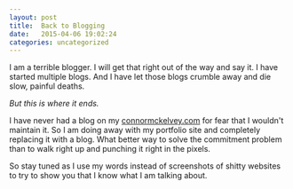```yaml
---
layout: post
title:  Back to Blogging
date:   2015-04-06 19:02:24
categories: uncategorized
---
```


I am a terrible blogger. I will get that right out of the way and say it. I have started multiple blogs. And I have let those blogs crumble away and die slow, painful deaths. 

_But this is where it ends._

I have never had a blog on my [connormckelvey.com](http://www.connormckelvey.com) for fear that I wouldn't maintain it. So I am doing away with my portfolio site and completely replacing it with a blog. What better way to solve the commitment problem than to walk right up and punching it right in the pixels.

So stay tuned as I use my words instead of screenshots of shitty websites to try to show you that I know what I am talking about. 